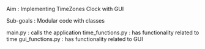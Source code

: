 Aim : 
Implementing TimeZones Clock with GUI

Sub-goals : 
Modular code with classes


main.py : calls the application
time_functions.py : has functionality related to time
gui_functions.py : has functionality related to GUI